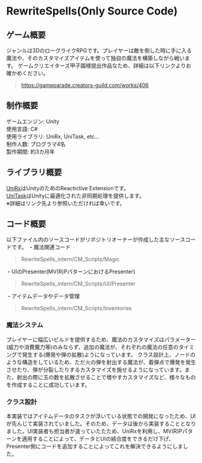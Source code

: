 # RewriteSpells(Only Source Code)
## ゲーム概要
ジャンルは3DのローグライクRPGです。プレイヤーは敵を倒した時に手に入る魔法や、そのカスタマイズアイテムを使って独自の魔法を構築しながら戦います。
ゲームクリエイターズ甲子園様提出作品なため、詳細は以下リンクよりお確かめください。
> https://gameparade.creators-guild.com/works/406
> 

## 制作概要
ゲームエンジン: Unity</br>
使用言語: C#</br>
使用ライブラリ: UniRx, UniTask, etc...</br>
制作人数: プログラマ4名</br>
製作期間: 約3カ月年</br>

## ライブラリ概要
[UniRx](https://assetstore.unity.com/packages/tools/integration/unirx-reactive-extensions-for-unity-17276?locale=ja-JP)はUnityのためのReactictive Extensionです。</br>
[UniTask](https://github.com/Cysharp/UniTask)はUnityに最適化された非同期処理を提供します。</br>
※詳細はリンク先より参照いただければ幸いです。</br>

## コード概要
以下ファイル内のソースコードがリポジトリオーナーが作成した主なソースコードです。
・魔法関連コード
> RewriteSpells_intern/CM_Scripts/Magic
> 
・UIのPresenter(MV(R)PパターンにおけるPresenter)
> RewriteSpells_intern/CM_Scripts/UI/Presenter
>
・アイテムデータやデータ管理
> RewriteSpells_intern/CM_Scripts/Inventories
> 

### 魔法システム
プレイヤーに幅広いビルドを提供するため、魔法のカスタマイズはパラメーター(威力や消費魔力等)のみならず、追加の魔法が、それぞれの魔法の任意のタイミングで発生する(爆発や弾の拡散)ようになっています。
クラス設計上、ノードのような構造をしているため、ただ火の弾を射出する魔法が、着弾点で爆発を発生させたり、弾が分裂したりするカスタマイズを施せるようになっています。また、射出の際に玉の数を拡散させることで増やすカスタマイズなど、様々なものを作成することに成功しています。

### クラス設計
本実装ではアイテムデータのタスクが浮いている状態での開発になったため、UIが先んじて実装されていました。そのため、データは後から実装することとなりました。UI実装者も担当者が違っていたたため、UniRxを利用し、MV(R)Pパターンを適用することによって、データとUIの結合度をできるだけ下げ、
Presenter側にコードを追加することによってこれを解決できるようにしました。
